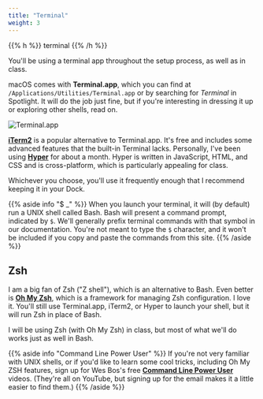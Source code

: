 ```yaml
---
title: "Terminal"
weight: 3
---
```


{{% h %}}
<i class="fa fa-terminal"></i> terminal
{{% /h %}}

You'll be using a terminal app throughout the setup process, as well as in class.

macOS comes with **Terminal.app**, which you can find at `/Applications/Utilities/Terminal.app` or by searching for _Terminal_ in Spotlight. It will do the job just fine, but if you're interesting in dressing it up or exploring other shells, read on.

![Terminal.app](/images/terminal-icon.png)

**[iTerm2](https://www.iterm2.com/index.html)** is a popular alternative to Terminal.app. It's free and includes some advanced features that the built-in Terminal lacks. Personally, I've been using **[Hyper](https://hyper.is/)** for about a month. Hyper is written in JavaScript, HTML, and CSS and is cross-platform, which is particularly appealing for class.

Whichever you choose, you'll use it frequently enough that I recommend keeping it in your Dock.

{{% aside info "$ _" %}}
When you launch your terminal, it will (by default) run a UNIX shell called Bash. Bash will present a command prompt, indicated by `$`. We'll generally prefix terminal commands with that symbol in our documentation. You're not meant to type the `$` character, and it won't be included if you copy and paste the commands from this site.
{{% /aside %}}

## Zsh

I am a big fan of Zsh ("Z shell"), which is an alternative to Bash. Even better is **[Oh My Zsh](http://ohmyz.sh/)**, which is a framework for managing Zsh configuration. I love it. You'll still use Terminal.app, iTerm2, or Hyper to launch your shell, but it will run Zsh in place of Bash.

I will be using Zsh (with Oh My Zsh) in class, but most of what we'll do works just as well in Bash.

{{% aside info "Command Line Power User" %}}
If you're not very familiar with UNIX shells, or if you'd like to learn some cool tricks, including Oh My ZSH features, sign up for Wes Bos's free **[Command Line Power User](http://commandlinepoweruser.com/)** videos. (They're all on YouTube, but signing up for the email makes it a little easier to find them.)
{{% /aside %}}
